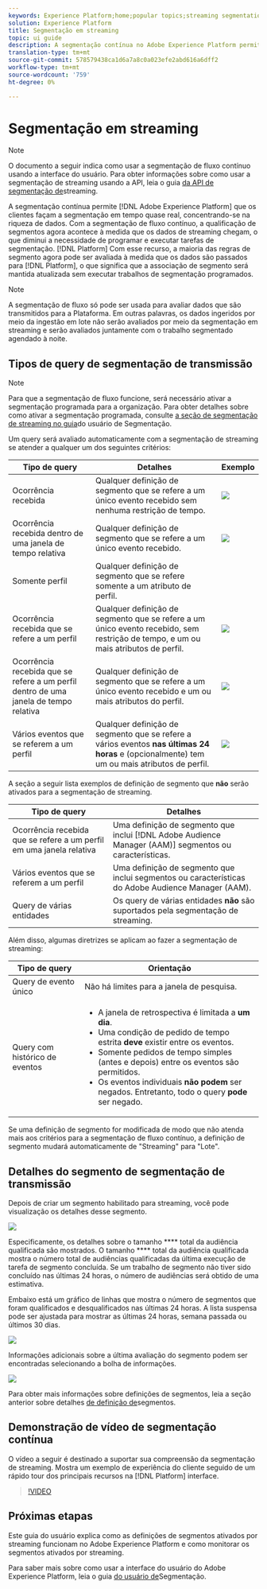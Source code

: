 ```yaml
---
keywords: Experience Platform;home;popular topics;streaming segmentation;Segmentation;Segmentation Service;segmentation service;ui guide;
solution: Experience Platform
title: Segmentação em streaming
topic: ui guide
description: A segmentação contínua no Adobe Experience Platform permite que você faça a segmentação em tempo quase real, enquanto se concentra na riqueza de dados. Com a segmentação de fluxo contínuo, a qualificação de segmentos acontece à medida que os dados chegam à Plataforma, o que diminui a necessidade de programar e executar tarefas de segmentação. Com esse recurso, a maioria das regras de segmento pode ser avaliada à medida que os dados são passados para a Plataforma, o que significa que a associação de segmento será mantida atualizada sem executar trabalhos de segmentação programados.
translation-type: tm+mt
source-git-commit: 578579438ca1d6a7a8c0a023efe2abd616a6dff2
workflow-type: tm+mt
source-wordcount: '759'
ht-degree: 0%

---
```



# Segmentação em streaming

>[!NOTE]
>
>O documento a seguir indica como usar a segmentação de fluxo contínuo usando a interface do usuário. Para obter informações sobre como usar a segmentação de streaming usando a API, leia o guia [da API de segmentação de](../api/streaming-segmentation.md)streaming.

A segmentação contínua permite [!DNL Adobe Experience Platform] que os clientes façam a segmentação em tempo quase real, concentrando-se na riqueza de dados. Com a segmentação de fluxo contínuo, a qualificação de segmentos agora acontece à medida que os dados de streaming chegam, o que diminui a necessidade de programar e executar tarefas de segmentação. [!DNL Platform] Com esse recurso, a maioria das regras de segmento agora pode ser avaliada à medida que os dados são passados para [!DNL Platform], o que significa que a associação de segmento será mantida atualizada sem executar trabalhos de segmentação programados.

>[!NOTE]
>
>A segmentação de fluxo só pode ser usada para avaliar dados que são transmitidos para a Plataforma. Em outras palavras, os dados ingeridos por meio da ingestão em lote não serão avaliados por meio da segmentação em streaming e serão avaliados juntamente com o trabalho segmentado agendado à noite.

## Tipos de query de segmentação de transmissão

>[!NOTE]
>
>Para que a segmentação de fluxo funcione, será necessário ativar a segmentação programada para a organização. Para obter detalhes sobre como ativar a segmentação programada, consulte [a seção de segmentação de streaming no guia](./overview.md#scheduled-segmentation)do usuário de Segmentação.

Um query será avaliado automaticamente com a segmentação de streaming se atender a qualquer um dos seguintes critérios:

| Tipo de query | Detalhes | Exemplo |
| ---------- | ------- | ------- |
| Ocorrência recebida | Qualquer definição de segmento que se refere a um único evento recebido sem nenhuma restrição de tempo. | ![](../images/ui/streaming-segmentation/incoming-hit.png) |
| Ocorrência recebida dentro de uma janela de tempo relativa | Qualquer definição de segmento que se refere a um único evento recebido. | ![](../images/ui/streaming-segmentation/relative-hit-success.png) |
| Somente perfil | Qualquer definição de segmento que se refere somente a um atributo de perfil. |  |
| Ocorrência recebida que se refere a um perfil | Qualquer definição de segmento que se refere a um único evento recebido, sem restrição de tempo, e um ou mais atributos de perfil. | ![](../images/ui/streaming-segmentation/profile-hit.png) |
| Ocorrência recebida que se refere a um perfil dentro de uma janela de tempo relativa | Qualquer definição de segmento que se refere a um único evento recebido e um ou mais atributos do perfil. | ![](../images/ui/streaming-segmentation/profile-relative-success.png) |
| Vários eventos que se referem a um perfil | Qualquer definição de segmento que se refere a vários eventos **nas últimas 24 horas** e (opcionalmente) tem um ou mais atributos de perfil. | ![](../images/ui/streaming-segmentation/event-history-success.png) |

A seção a seguir lista exemplos de definição de segmento que **não** serão ativados para a segmentação de streaming.

| Tipo de query | Detalhes |
| ---------- | ------- |
| Ocorrência recebida que se refere a um perfil em uma janela relativa | Uma definição de segmento que inclui [!DNL Adobe Audience Manager (AAM)] segmentos ou características. |
| Vários eventos que se referem a um perfil | Uma definição de segmento que inclui segmentos ou características do Adobe Audience Manager (AAM). |
| Query de várias entidades | Os query de várias entidades **não** são suportados pela segmentação de streaming. |

Além disso, algumas diretrizes se aplicam ao fazer a segmentação de streaming:

| Tipo de query | Orientação |
| ---------- | -------- |
| Query de evento único | Não há limites para a janela de pesquisa. |
| Query com histórico de eventos | <ul><li>A janela de retrospectiva é limitada a **um dia**.</li><li>Uma condição de pedido de tempo estrita **deve** existir entre os eventos.</li><li>Somente pedidos de tempo simples (antes e depois) entre os eventos são permitidos.</li><li>Os eventos individuais **não podem** ser negados. Entretanto, todo o query **pode** ser negado.</li></ul> |

Se uma definição de segmento for modificada de modo que não atenda mais aos critérios para a segmentação de fluxo contínuo, a definição de segmento mudará automaticamente de &quot;Streaming&quot; para &quot;Lote&quot;.

## Detalhes do segmento de segmentação de transmissão

Depois de criar um segmento habilitado para streaming, você pode visualização os detalhes desse segmento.

![](../images/ui/streaming-segmentation/monitoring-streaming-segment.png)

Especificamente, os detalhes sobre o tamanho **** total da audiência qualificada são mostrados. O tamanho **** total da audiência qualificada mostra o número total de audiências qualificadas da última execução de tarefa de segmento concluída. Se um trabalho de segmento não tiver sido concluído nas últimas 24 horas, o número de audiências será obtido de uma estimativa.

Embaixo está um gráfico de linhas que mostra o número de segmentos que foram qualificados e desqualificados nas últimas 24 horas. A lista suspensa pode ser ajustada para mostrar as últimas 24 horas, semana passada ou últimos 30 dias.

![](../images/ui/streaming-segmentation/monitoring-streaming-segment-graph.png)

Informações adicionais sobre a última avaliação do segmento podem ser encontradas selecionando a bolha de informações.

![](../images/ui/streaming-segmentation/info-bubble.png)

Para obter mais informações sobre definições de segmentos, leia a seção anterior sobre detalhes [de definição de](#segment-details)segmentos.

## Demonstração de vídeo de segmentação contínua

O vídeo a seguir é destinado a suportar sua compreensão da segmentação de streaming. Mostra um exemplo de experiência do cliente seguido de um rápido tour dos principais recursos na [!DNL Platform] interface.

>[!VIDEO](https://video.tv.adobe.com/v/36184?quality=12&learn=on)

## Próximas etapas

Este guia do usuário explica como as definições de segmentos ativados por streaming funcionam no Adobe Experience Platform e como monitorar os segmentos ativados por streaming.

Para saber mais sobre como usar a interface do usuário do Adobe Experience Platform, leia o guia [do usuário de](./overview.md)Segmentação.